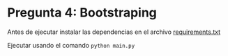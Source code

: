 # Pregunta 4: Bootstraping

Antes de ejecutar instalar las dependencias en el archivo 
[requirements.txt](../requirements.txt)

Ejecutar usando el comando ```python main.py```